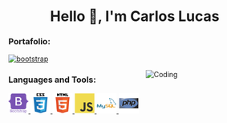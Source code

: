 <h1 align="center">Hello 👋, I'm Carlos Lucas</h1>
<h3 align="left">Portafolio:</h3>
<p align="left"> <a href="https://carloslucasyb.netlify.app/"> <img src="https://w7.pngwing.com/pngs/229/215/png-transparent-world-wide-web-computer-icons-web-page-scalable-graphics-world-wide-web-emblem-text-logo.png" alt="bootstrap" width="40" height="40"/> </a>
<p align="left">
<img align="right" alt="Coding" width="230" src="https://polerix.cl/wp-content/uploads/2021/11/2a15bfef34c0c7e2fd03500bebe11025.gif">

<h3 align="left">Languages and Tools:</h3>
<p align="left"> <a href="https://getbootstrap.com" target="_blank" rel="noreferrer"> <img src="https://raw.githubusercontent.com/devicons/devicon/master/icons/bootstrap/bootstrap-plain-wordmark.svg" alt="bootstrap" width="40" height="40"/> </a> <a href="https://www.w3schools.com/css/" target="_blank" rel="noreferrer"> <img src="https://raw.githubusercontent.com/devicons/devicon/master/icons/css3/css3-original-wordmark.svg" alt="css3" width="40" height="40"/> </a> <a href="https://www.w3.org/html/" target="_blank" rel="noreferrer"> <img src="https://raw.githubusercontent.com/devicons/devicon/master/icons/html5/html5-original-wordmark.svg" alt="html5" width="40" height="40"/> </a> <a href="https://developer.mozilla.org/en-US/docs/Web/JavaScript" target="_blank" rel="noreferrer"> <img src="https://raw.githubusercontent.com/devicons/devicon/master/icons/javascript/javascript-original.svg" alt="javascript" width="40" height="40"/> </a> <a href="https://www.mysql.com/" target="_blank" rel="noreferrer"> <img src="https://raw.githubusercontent.com/devicons/devicon/master/icons/mysql/mysql-original-wordmark.svg" alt="mysql" width="40" height="40"/> </a> <a href="https://www.php.net" target="_blank" rel="noreferrer"> <img src="https://raw.githubusercontent.com/devicons/devicon/master/icons/php/php-original.svg" alt="php" width="40" height="40"/> </a> </p>
